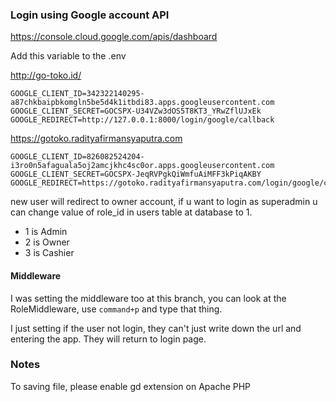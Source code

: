 ### Login using Google account API

https://console.cloud.google.com/apis/dashboard

Add this variable to the .env

http://go-toko.id/

```
GOOGLE_CLIENT_ID=342322140295-a87chkbaipbkomgln5be5d4k1itbdi83.apps.googleusercontent.com
GOOGLE_CLIENT_SECRET=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
GOOGLE_REDIRECT=http://127.0.0.1:8000/login/google/callback
```

https://gotoko.radityafirmansyaputra.com

```
GOOGLE_CLIENT_ID=826082524204-i3ro0n5afaguala5oj2amcjkhc4sc0or.apps.googleusercontent.com
GOOGLE_CLIENT_SECRET=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
GOOGLE_REDIRECT=https://gotoko.radityafirmansyaputra.com/login/google/callback
```

new user will redirect to owner account, if u want to login as superadmin u can change value of role_id in users table
at database to 1.

-   1 is Admin
-   2 is Owner
-   3 is Cashier

#### Middleware

I was setting the middleware too at this branch, you can look at the RoleMiddleware, use `command+p` and type that
thing.

I just setting if the user not login, they can't just write down the url and entering the app. They will return to login
page.

### Notes

To saving file, please enable gd extension on Apache PHP
